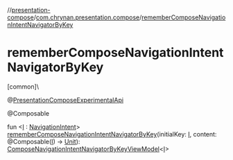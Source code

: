 //[presentation-compose](../../index.md)/[com.chrynan.presentation.compose](index.md)/[rememberComposeNavigationIntentNavigatorByKey](remember-compose-navigation-intent-navigator-by-key.md)

# rememberComposeNavigationIntentNavigatorByKey

[common]\

@[PresentationComposeExperimentalApi](-presentation-compose-experimental-api/index.md)

@Composable

fun &lt;[I](remember-compose-navigation-intent-navigator-by-key.md) : [NavigationIntent](../../../presentation-core/presentation-core/com.chrynan.presentation/-navigation-intent/index.md)&gt; [rememberComposeNavigationIntentNavigatorByKey](remember-compose-navigation-intent-navigator-by-key.md)(initialKey: [I](remember-compose-navigation-intent-navigator-by-key.md), content: @Composable([I](remember-compose-navigation-intent-navigator-by-key.md)) -&gt; [Unit](https://kotlinlang.org/api/latest/jvm/stdlib/kotlin/-unit/index.html)): [ComposeNavigationIntentNavigatorByKeyViewModel](-compose-navigation-intent-navigator-by-key-view-model/index.md)&lt;[I](remember-compose-navigation-intent-navigator-by-key.md)&gt;
